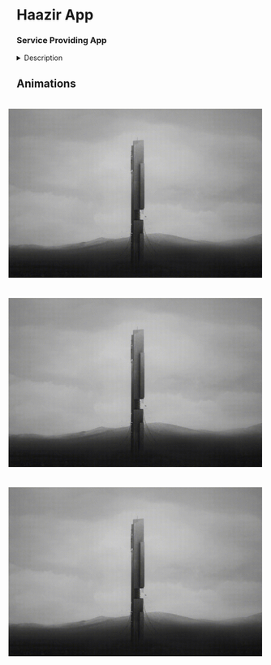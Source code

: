 
# Haazir App

### Service Providing App



<details>
    <summary>Description</summary>
    <p>Epcot is a theme park at Walt Disney World Resort featuring exciting attractions, international pavilions, award-winning fireworks and seasonal special events.</p>
</details>

## Animations

<img src="markdownData/animation/intro.gif" width="500" align="right" style="margin: 20px" alt="intro"/> <!--Intro animation-->

<img src="markdownData/animation/intro.gif" width="500" align="right" style="padding: 20px" alt="Kitten"/> <!--signup/register animation-->

<img src="markdownData/animation/intro.gif" width="500" align="right" style="padding: 20px" alt="Kitten"/> <!--menu slider animation-->

